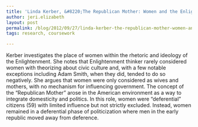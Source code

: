 ```yaml
---
title: 'Linda Kerber, &#8220;The Republican Mother: Women and the Enlightenment – An American Perspective&#8221;'
author: jeri.elizabeth
layout: post
permalink: /blog/2012/09/27/linda-kerber-the-republican-mother-women-and-the-enlightenment-an-american-perspective/
tags: research, coursework

---
```

Kerber investigates the place of women within the rhetoric and ideology of the Enlightenment. She notes that Enlightenment thinker rarely considered women with theorizing about civic culture and, with a few notable exceptions including Adam Smith, when they did, tended to do so negatively. She argues that women were only considered as wives and mothers, with no mechanism for influencing government. The concept of the &#8220;Republican Mother&#8221; arose in the American environment as a way to integrate domesticity and politics. In this role, women were &#8220;deferential&#8221; citizens (59) with limited influence but not strictly excluded. Instead, women remained in a deferential phase of politicization where men in the early republic moved away from deference.